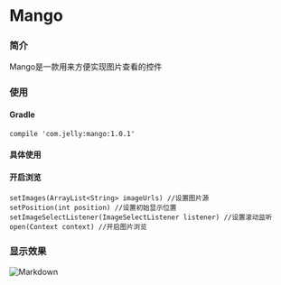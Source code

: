 # Mango
### 简介
Mango是一款用来方便实现图片查看的控件
### 使用
#### Gradle
	compile 'com.jelly:mango:1.0.1'
#### 具体使用
#### 开启浏览
	setImages(ArrayList<String> imageUrls) //设置图片源
	setPosition(int position) //设置初始显示位置
	setImageSelectListener(ImageSelectListener listener) //设置滚动监听
	open(Context context) //开启图片浏览
### 显示效果
![Markdown](http://i4.bvimg.com/1949/6aadc4d48b25b8eds.png)
